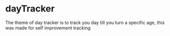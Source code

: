 # dayTracker

The theme of day tracker is to track you day till you turn a specific age, this was made for self improvement tracking
